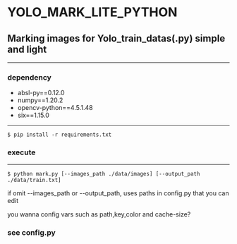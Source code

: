 # YOLO_MARK_LITE_PYTHON

## Marking images for Yolo_train_datas(.py) simple and light
---------------
### dependency

* absl-py==0.12.0  
* numpy==1.20.2  
* opencv-python==4.5.1.48  
* six==1.15.0

-------------------
```
$ pip install -r requirements.txt
```
### execute
-------------------
```
$ python mark.py [--images_path ./data/images] [--output_path ./data/train.txt]
```    
if omit --images_path or --output_path, uses paths in config.py that you can edit

you wanna config vars such as path,key,color and cache-size?
### see config.py
